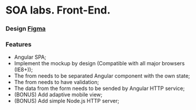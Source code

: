 # SOA labs. Front-End.

### Design [Figma](https://www.figma.com/file/zMdaaGbGOn92IX6ybD2Ogk/hiq-test "Design")

### Features
- Angular SPA;
- Implement the mockup by design (Compatible with all major browsers (IE8+));
- The from needs to be separated Angular component with the own state;
- The from needs to have validation;
- The data from the form needs to be sended by Angular HTTP service;
- (BONUS) Add adaptive mobile view;
- (BONUS) Add simple Node.js HTTP server;


